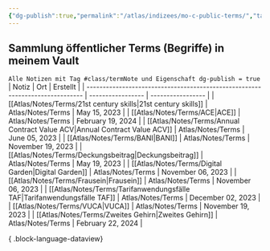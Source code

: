 ```yaml
---
{"dg-publish":true,"permalink":"/atlas/indizees/mo-c-public-terms/","tags":["class/index"],"noteIcon":""}
---
```



## Sammlung öffentlicher Terms (Begriffe) in meinem Vault
`Alle Notizen mit Tag #class/termNote und Eigenschaft dg-publish = true`
| Notiz                                                                         | Ort               | Erstellt          |
| ----------------------------------------------------------------------------- | ----------------- | ----------------- |
| [[Atlas/Notes/Terms/21st century skills\|21st century skills]]             | Atlas/Notes/Terms | May 15, 2023      |
| [[Atlas/Notes/Terms/ACE\|ACE]]                                             | Atlas/Notes/Terms | February 19, 2024 |
| [[Atlas/Notes/Terms/Annual Contract Value ACV\|Annual Contract Value ACV]] | Atlas/Notes/Terms | June 05, 2023     |
| [[Atlas/Notes/Terms/BANI\|BANI]]                                           | Atlas/Notes/Terms | November 19, 2023 |
| [[Atlas/Notes/Terms/Deckungsbeitrag\|Deckungsbeitrag]]                     | Atlas/Notes/Terms | May 19, 2023      |
| [[Atlas/Notes/Terms/Digital Garden\|Digital Garden]]                       | Atlas/Notes/Terms | November 06, 2023 |
| [[Atlas/Notes/Terms/Frausein\|Frausein]]                                   | Atlas/Notes/Terms | November 06, 2023 |
| [[Atlas/Notes/Terms/Tarifanwendungsfälle TAF\|Tarifanwendungsfälle TAF]]   | Atlas/Notes/Terms | December 02, 2023 |
| [[Atlas/Notes/Terms/VUCA\|VUCA]]                                           | Atlas/Notes/Terms | November 19, 2023 |
| [[Atlas/Notes/Terms/Zweites Gehirn\|Zweites Gehirn]]                       | Atlas/Notes/Terms | February 22, 2024 |

{ .block-language-dataview}

